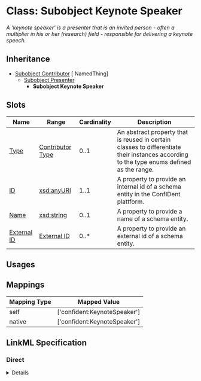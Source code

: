# Class: Subobject Keynote Speaker
_A 'keynote speaker' is a presenter that is an invited person - often a multiplier in his or her (research) field - responsible for delivering a keynote speech._







## Inheritance
* [Subobject Contributor](Contributor.md) [ NamedThing]
    * [Subobject Presenter](Presenter.md)
        * **Subobject Keynote Speaker**



## Slots

| Name | Range | Cardinality | Description  | 
| ---  | --- | --- | --- | 
| [Type](type.md) | [Contributor Type](ContributorType.md) | 0..1 | An abstract property that is reused in certain classes to differentiate their instances according to the type enums defined as the range.  | 
| [ID](id.md) | [xsd:anyURI](http://www.w3.org/2001/XMLSchema#anyURI) | 1..1 | A property to provide an internal id of a schema entity in the ConfIDent plattform.  | 
| [Name](name.md) | [xsd:string](http://www.w3.org/2001/XMLSchema#string) | 0..1 | A property to provide a name of a schema entity.  | 
| [External ID](external_id.md) | [External ID](ExternalIdentifier.md) | 0..* | A property to provide an external id of a schema entity.  | 


## Usages












## Mappings

| Mapping Type | Mapped Value |
| ---  | ---  |
| self | ['confident:KeynoteSpeaker'] |
| native | ['confident:KeynoteSpeaker'] |


## LinkML Specification

<!-- TODO: investigate https://stackoverflow.com/questions/37606292/how-to-create-tabbed-code-blocks-in-mkdocs-or-sphinx -->

### Direct

<details>
```yaml
name: KeynoteSpeaker
description: A 'keynote speaker' is a presenter that is an invited person - often
  a multiplier in his or her (research) field - responsible for delivering a keynote
  speech.
title: Subobject Keynote Speaker
from_schema: https://raw.githubusercontent.com/TIBHannover/ConfIDent_schema/main/src/linkml/ConfIDent_schema.yaml
is_a: Presenter

```
</details>

### Induced

<details>
```yaml
name: KeynoteSpeaker
description: A 'keynote speaker' is a presenter that is an invited person - often
  a multiplier in his or her (research) field - responsible for delivering a keynote
  speech.
title: Subobject Keynote Speaker
from_schema: https://raw.githubusercontent.com/TIBHannover/ConfIDent_schema/main/src/linkml/ConfIDent_schema.yaml
is_a: Presenter
attributes:
  type:
    name: type
    description: An abstract property that is reused in certain classes to differentiate
      their instances according to the type enums defined as the range.
    title: Type
    from_schema: https://raw.githubusercontent.com/TIBHannover/ConfIDent_schema/main/src/linkml/ConfIDent_schema.yaml
    abstract: true
    slot_uri: rdf:type
    designates_type: true
    alias: type
    owner: KeynoteSpeaker
    range: ContributorType
  id:
    name: id
    description: A property to provide an internal id of a schema entity in the ConfIDent
      plattform.
    title: ID
    from_schema: https://raw.githubusercontent.com/TIBHannover/ConfIDent_schema/main/src/linkml/ConfIDent_schema.yaml
    identifier: true
    alias: id
    owner: KeynoteSpeaker
    range: uriorcurie
    required: true
  name:
    name: name
    description: A property to provide a name of a schema entity.
    title: Name
    from_schema: https://raw.githubusercontent.com/TIBHannover/ConfIDent_schema/main/src/linkml/ConfIDent_schema.yaml
    slot_uri: sdo:name
    alias: name
    owner: KeynoteSpeaker
    range: string
  external_id:
    name: external_id
    description: A property to provide an external id of a schema entity.
    title: External ID
    from_schema: https://raw.githubusercontent.com/TIBHannover/ConfIDent_schema/main/src/linkml/ConfIDent_schema.yaml
    slot_uri: iao:0000235
    multivalued: true
    alias: external_id
    owner: KeynoteSpeaker
    range: ExternalIdentifier
    inlined: true
    inlined_as_list: true

```
</details>